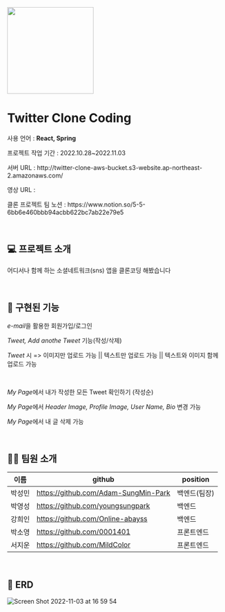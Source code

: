 <img src="https://search.pstatic.net/common/?src=http%3A%2F%2Fblogfiles.naver.net%2F20130122_106%2Ftensaiseung_1358842624770erdHE_PNG%2F%25C6%25AE%25C0%25A7%25C5%25CD.png&type=sc960_832" width="200" height="200"/>

<h1>Twitter Clone Coding</h1>
<p> 사용 언어 : <b>React, Spring</b></p>
<p> 프로젝트 작업 기간 : 2022.10.28~2022.11.03</p>
<p>서버 URL : http://twitter-clone-aws-bucket.s3-website.ap-northeast-2.amazonaws.com/</p>
<p>영상 URL : </p>
<p>클론 프로젝트 팀 노션 : https://www.notion.so/5-5-6bb6e460bbb94acbb622bc7ab22e79e5</p>
<br />
<h2>💻 프로젝트 소개</h2>
<p>어디서나 함께 하는 소셜네트워크(sns) 앱을 클론코딩 해봤습니다</p>
<br />
<h2>🚀 구현된 기능</h2>
<p><i>e-mail</i>을 활용한 회원가입/로그인</p>
<p><i>Tweet, Add anothe Tweet</i> 기능(작성/삭제)</p>
<p><i>Tweet</i> 시 => 이미지만 업로드 가능 || 텍스트만 업로드 가능 || 텍스트와 이미지 함께 업로드 가능</p>
<br />
<p><i>My Page</i>에서 내가 작성한 모든 Tweet 확인하기 (작성순)</p>
<p><i>My Page</i>에서 <i>Header Image, Profile Image, User Name, Bio</i> 변경 가능</p>
<p><i>My Page</i>에서 내 글 삭제 가능</p>
<br />
<h2>👫🏻 팀원 소개 </h2>

| 이름   | github | position |
|------|--------|----------|
| 박성민 | https://github.com/Adam-SungMin-Park   | 백엔드(팀장)     |
| 박영성 | https://github.com/youngsungpark   | 백엔드     |
| 강희인 | https://github.com/Online-abayss   | 백엔드     |
| 박소영 | https://github.com/0001401   | 프론트엔드     |
| 서지운 | https://github.com/MildColor   | 프론트엔드     |
<br />
<h2>📃 ERD</h2>

![Screen Shot 2022-11-03 at 16 59 54](https://user-images.githubusercontent.com/83463300/199676468-a8948b20-2799-4cf2-8f45-b4068340fa5f.png)
